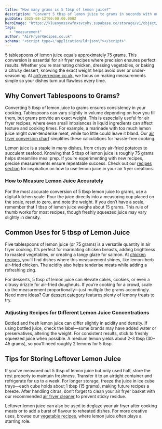 ```yaml
---
title: "How many grams is 5 tbsp of lemon juice?"
description: "Convert 5 tbsp of lemon juice to grams in seconds with our simple guide. Perfect for air fryer recipes and precise cooking measurements."
pubDate: 2025-08-12T00:00:00.000Z
heroImage: "https://klueoymssxwfnxsvcyhv.supabase.co/storage/v1/object/public/md/how-many-grams-is-5-tbsp-lemon-juice-03a8f586.webp"
tags:
  - "measurement"
author: "AirFryerRecipes.co.uk"
schema: "<script type=\"application/ld+json\"></script>"
---
```


<p>5 tablespoons of lemon juice equals approximately 75 grams. This conversion is essential for air fryer recipes where precision ensures perfect results. Whether you're marinating chicken, dressing vegetables, or baking a citrusy dessert, knowing the exact weight helps avoid over or under-seasoning. At <a href=https://www.airfryerrecipe.co.uk>airfryerrecipe.co.uk</a>, we focus on making measurements simple so your dishes turn out flawless every time.</p>

<h2>Why Convert Tablespoons to Grams?</h2>  
<p>Converting 5 tbsp of lemon juice to grams ensures consistency in your cooking. Tablespoons can vary slightly in volume depending on how you fill them, but grams provide an exact weight. This is especially useful for air fryer recipes, where even small imbalances in liquid ingredients can affect texture and cooking times. For example, a marinade with too much lemon juice might over-tenderise meat, while too little could leave it bland. Our <a href=https://www.airfryerrecipe.co.uk/air-fryer-conversion-chart>air fryer conversion chart</a> simplifies these calculations for hassle-free cooking.</p>  

<p>Lemon juice is a staple in many dishes, from crispy air-fried potatoes to succulent seafood. Knowing that 5 tbsp of lemon juice is roughly 75 grams helps streamline meal prep. If you’re experimenting with new recipes, precise measurements ensure repeatable success. Check out our <a href=https://www.airfryerrecipe.co.uk/recipes>recipes section</a> for inspiration on how to use lemon juice in your air fryer creations.</p>  

<h3>How to Measure Lemon Juice Accurately</h3>  
<p>For the most accurate conversion of 5 tbsp lemon juice to grams, use a digital kitchen scale. Pour the juice directly into a measuring cup placed on the scale, reset to zero, and note the weight. If you don’t have a scale, remember that 1 tbsp of lemon juice weighs about 15 grams. This rule of thumb works for most recipes, though freshly squeezed juice may vary slightly in density.</p>  

<h2>Common Uses for 5 tbsp of Lemon Juice</h2>  
<p>Five tablespoons of lemon juice (or 75 grams) is a versatile quantity in air fryer cooking. It’s perfect for marinating chicken breasts, adding brightness to roasted vegetables, or creating a tangy glaze for salmon. At <a href=https://www.airfryerrecipe.co.uk/recipe-category/chicken>chicken recipes</a>, you’ll find dishes where this measurement shines, like lemon-herb air-fried chicken. The acidity also helps tenderise meats while adding a refreshing zing.</p>  

<p>For desserts, 5 tbsp of lemon juice can elevate cakes, cookies, or even a citrusy drizzle for air-fried doughnuts. If you’re cooking for a crowd, scale up the measurement proportionally—just multiply the grams accordingly. Need more ideas? Our <a href=https://www.airfryerrecipe.co.uk/recipe-category/dessert>dessert category</a> features plenty of lemony treats to try.</p>  

<h3>Adjusting Recipes for Different Lemon Juice Concentrations</h3>  
<p>Bottled and fresh lemon juice can differ slightly in acidity and density. If using bottled juice, check the label—some brands may have added water or preservatives, altering the weight. For consistent results, stick to freshly squeezed juice when possible. A medium lemon yields about 2–3 tbsp (30–45 grams), so you’ll need roughly 2 lemons for 5 tbsp.</p>  

<h2>Tips for Storing Leftover Lemon Juice</h2>  
<p>If you’ve measured out 5 tbsp of lemon juice but only used half, store the rest properly to maintain freshness. Transfer it to an airtight container and refrigerate for up to a week. For longer storage, freeze the juice in ice cube trays—each cube holds about 1 tbsp (15 grams), making future recipes a breeze. After handling citrus, don’t forget to clean your air fryer basket with our recommended <a href=https://www.airfryerrecipe.co.uk/air-fryer-cleaner>air fryer cleaner</a> to prevent sticky residue.</p>  

<p>Leftover lemon juice can also be used to deglaze your air fryer after cooking meats or to add a burst of flavour to reheated dishes. For more creative uses, browse our <a href=https://www.airfryerrecipe.co.uk/recipe-category/vegetables>vegetable recipes</a>, where lemon juice often plays a starring role.</p>